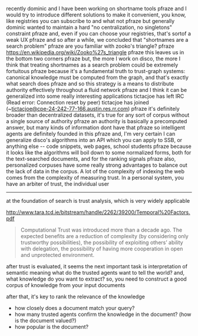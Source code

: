 recently dominic and I  have been working on shortname tools
pfraze
and I would try to introduce different solutions to make it convenient, you know, like registries you can subscribe to and what not
pfraze
but generally dominic wanted to maintain a hard "no centralization, no singletons" constraint
pfraze
and, even if you can choose your registries, that's sortof a weak UX
pfraze
and so after a while, we concluded that "shortnames are a search problem"
pfraze
are you familiar with zooko's triangle?
pfraze
https://en.wikipedia.org/wiki/Zooko%27s_triangle
pfraze
this leaves us in the bottom two corners
pfraze
but, the more I work on disco, the more I think that treating shortnames as a search problem could be extremely fortuitous
pfraze
because it's a fundamental truth to trust-graph systems: canonical knowledge must be computed from the graph, and that's exactly what search does
pfraze
and so this strategy is a means to distribute authority effectively throughout a fluid network
pfraze
and I think it can be generalized into some really interesting applications
tictacjoe has left IRC (Read error: Connection reset by peer)
tictacjoe has joined (~tictacjoe@cpe-24-242-77-166.austin.res.rr.com)
pfraze
it's definitely broader than decentralized datasets, it's true for any sort of corpus without a single source of authority
pfraze
an authority is basically a precomputed answer, but many kinds of information dont have that
pfraze
so intelligent agents are definitely founded in this
pfraze
and, I'm very certain I can generalize disco's algorithms into an API which you can apply to SSB, or anything else -- code snippets, web pages, school students
pfraze
because it looks like the algorithms will boil down to some normalized forms, both for the text-searched documents, and for the ranking signals
pfraze
also, personalized corpuses have some really strong advantages to balance out the lack of data in the corpus. A lot of the complexity of indexing the web comes from the complexity of measuring trust. In a personal system, you have an arbiter of trust, the individual user


---

at the foundation of search is trust analysis, which is very widely applicable

http://www.tara.tcd.ie/bitstream/handle/2262/39200/Temporal%20Factors.pdf

> Computational Trust was introduced more than a decade ago. The expected benefits are a reduction of complexity (by considering only trustworthy possibilities), the possibility of exploiting others’ ability with delegation, the possibility of having more cooperation in open and unprotected environment.

after trust is evaluated, it seems the next important task is interpretation of semantic meaning
what do the trusted agents want to tell the world? and, what knowledge do you want to extract?
so, you need to construct a good corpus of knowledge from your input documents

after that, it's key to rank the relevance of the knowledge
- how closely does a document match your query?
- how many trusted agents confirm the knowledge in the document? (how is the document valued?)
- how popular is the document?